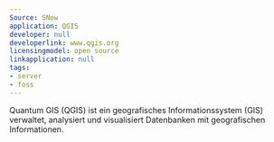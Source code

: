 ```yaml
---
Source: SNow
application: QGIS
developer: null
developerlink: www.qgis.org
licensingmodel: open source
linkapplication: null
tags:
- server
- foss
---
```

Quantum GIS (QGIS)  ist ein geografisches Informationssystem (GIS) verwaltet, analysiert und visualisiert Datenbanken mit geografischen Informationen.
